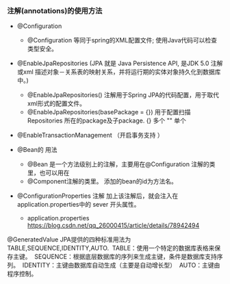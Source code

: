 ### 注解(annotations)的使用方法

+ @Configuration
  + @Configuration 等同于spring的XML配置文件; 使用Java代码可以检查类型安全。

+ @EnableJpaRepositories   (JPA 就是 Java Persistence API, 是JDK 5.0 注解或xml 描述对象－关系表的映射关系，并将运行期的实体对象持久化到数据库中。)
  + @EnableJpaRepositories() 注解用于Spring JPA的代码配置，用于取代xml形式的配置文件。
  + @EnableJpaRepositories(basePackage = {}) 用于配置扫描Repositories 所在的package及子package. {} 多个  "" 单个

+ @EnableTransactionManagement （开启事务支持 ）


+ @Bean的 用法
  + @Bean 是一个方法级别上的注解，主要用在@Configuration 注解的类里，也可以用在
  + @Component注解的类里。 添加的bean的id为方法名。


+ @ConfigurationProperties 注解 加上该注解后，就会注入在application.properties中的 sever 开头属性。
  + application.properties   https://blog.csdn.net/qq_26000415/article/details/78942494
  

@GeneratedValue
JPA提供的四种标准用法为TABLE,SEQUENCE,IDENTITY,AUTO. 
TABLE：使用一个特定的数据库表格来保存主键。 
SEQUENCE：根据底层数据库的序列来生成主键，条件是数据库支持序列。 
IDENTITY：主键由数据库自动生成（主要是自动增长型） 
AUTO：主键由程序控制。

